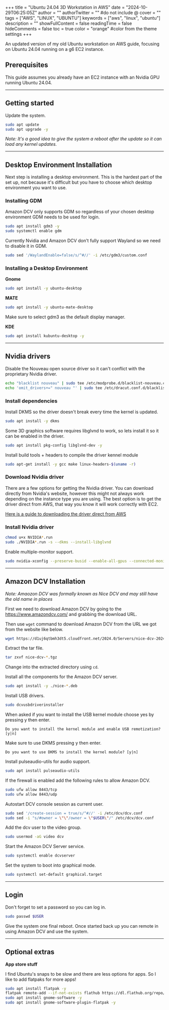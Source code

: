 +++
title = "Ubuntu 24.04 3D Workstation in AWS"
date = "2024-10-29T06:25:05Z"
author = ""
authorTwitter = "" #do not include @
cover = ""
tags = ["AWS", "LINUX", "UBUNTU"]
keywords = ["aws", "linux", "ubuntu"]
description = ""
showFullContent = false
readingTime = false
hideComments = false
toc = true
color = "orange" #color from the theme settings
+++

An updated version of my old Ubuntu workstation on AWS guide, focusing on Ubuntu 24.04 running on a g6 EC2 instance.

## Prerequisites

This guide assumes you already have an EC2 instance with an Nvidia GPU running Ubuntu 24.04.

---

## Getting started

Update the system.

```bash
sudo apt update
sudo apt upgrade -y
```

*Note: It's a good idea to give the system a reboot after the update so it can load any kernel updates.*

---

## Desktop Environment Installation

Next step is installing a desktop environment. This is the hardest part of the set up, not because it's difficult but you have to choose which desktop environment you want to use.

### Installing GDM

Amazon DCV only supports GDM so regardless of your chosen desktop environment GDM needs to be used for login.

```bash
sudo apt install gdm3 -y
sudo systemctl enable gdm
```

Currently Nvidia and Amazon DCV don't fully support Wayland so we need to disable it in GDM.

```bash
sudo sed '/WaylandEnable=false/s/^#//' -i /etc/gdm3/custom.conf
```

### Installing a Desktop Environment

**Gnome**
```bash
sudo apt install -y ubuntu-desktop
```

**MATE**
```bash
sudo apt install -y ubuntu-mate-desktop
```

Make sure to select gdm3 as the default display manager.

**KDE**
```bash
sudo apt install kubuntu-desktop -y
```

---

## Nvidia drivers

Disable the Nouveau open source driver so it can't conflict with the proprietary Nvidia driver.

```bash
echo "blacklist nouveau" | sudo tee /etc/modprobe.d/blacklist-nouveau.conf
echo 'omit_drivers+=" nouveau "' | sudo tee /etc/dracut.conf.d/blacklist-nouveau.conf
```

### Install dependencies

Install DKMS so the driver doesn't break every time the kernel is updated.
```bash
sudo apt install -y dkms
```

Some 3D graphics software requires libglvnd to work, so lets install it so it can be enabled in the driver.

```bash
sudo apt install pkg-config libglvnd-dev -y
```

Install build tools + headers to compile the driver kennel module
```bash
sudo apt-get install -y gcc make linux-headers-$(uname -r)
```

### Download Nvidia driver

There are a few options for getting the Nvidia driver. You can download directly from Nvidia's website, however this might not always work depending on the instance type you are using. The best option is to get the driver direct from AWS, that way you know it will work correctly with EC2.

[Here is a guide to downloading the driver direct from AWS](/posts/nvidia-driver-linux-ec2-download)

### Install Nvidia driver
```bash
chmod u+x NVIDIA*.run
sudo ./NVIDIA*.run -s --dkms --install-libglvnd
```

Enable multiple-monitor support.
```bash
sudo nvidia-xconfig --preserve-busid --enable-all-gpus --connected-monitor=DFP-0,DFP-1,DFP-2,DFP-3
```

---

## Amazon DCV Installation

*Note: Amaozon DCV was formally known as Nice DCV and may still have the old name in places*

First we need to download Amazon DCV by going to the https://www.amazondcv.com/ and grabbing the download URL.

Then use `wget` command to download Amazon DCV from the URL we got from the website like below.

```bash
wget https://d1uj6qtbmh3dt5.cloudfront.net/2024.0/Servers/nice-dcv-2024.0-17979-ubuntu2404-x86_64.tgz
```

Extract the tar file.

```bash
tar zxvf nice-dcv-*.tgz
```

Change into the extracted directory using `cd`.

Install all the components for the Amazon DCV server.

```bash
sudo apt install -y ./nice-*.deb
```

Install USB drivers.

```bash
sudo dcvusbdriverinstaller
```

When asked if you want to install the USB kernel module choose yes by pressing y then enter.

```
Do you want to install the kernel module and enable USB remotization? [y|n]
```

Make sure to use DKMS pressing y then enter.

```
Do you want to use DKMS to install the kernel module? [y|n]
```

Install pulseaudio-utils for audio support.

```bash
sudo apt install pulseaudio-utils
```

If the firewall is enabled add the following rules to allow Amazon DCV. 

```bash
sudo ufw allow 8443/tcp
sudo ufw allow 8443/udp
```

Autostart DCV console session as current user.

```bash
sudo sed '/create-session = true/s/^#//' -i /etc/dcv/dcv.conf
sudo sed -i "s/#owner = \"\"/owner = \"$USER\"/" /etc/dcv/dcv.conf
```

Add the dcv user to the video group.
```bash
sudo usermod -aG video dcv
```

Start the Amazon DCV Server service.
```bash
sudo systemctl enable dcvserver
```

Set the system to boot into graphical mode.

```bash
sudo systemctl set-default graphical.target
```

---

## Login

Don't forget to set a password so you can log in.

```bash
sudo passwd $USER
```

Give the system one final reboot. Once started back up you can remote in using Amazon DCV and use the system.

---

## Optional extras

**App store stuff**

I find Ubuntu's snaps to be slow and there are less options for apps. So I like to add flatpaks for more apps!

```bash
sudo apt install flatpak -y
flatpak remote-add --if-not-exists flathub https://dl.flathub.org/repo/flathub.flatpakrepo
sudo apt install gnome-software -y
sudo apt install gnome-software-plugin-flatpak -y
```